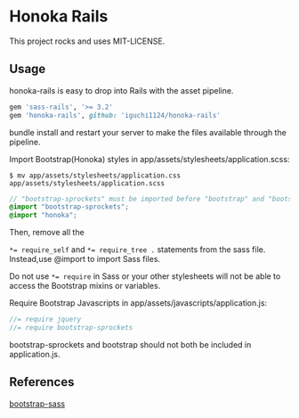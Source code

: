 # Honoka Rails

This project rocks and uses MIT-LICENSE.

## Usage

honoka-rails is easy to drop into Rails with the asset pipeline.

```rb
gem 'sass-rails', '>= 3.2'
gem 'honoka-rails', github: 'iguchi1124/honoka-rails'
```

bundle install and restart your server to make the files available through the pipeline.

Import Bootstrap(Honoka) styles in app/assets/stylesheets/application.scss:

```
$ mv app/assets/stylesheets/application.css app/assets/stylesheets/application.scss
```

```scss
// "bootstrap-sprockets" must be imported before "bootstrap" and "bootstrap/variables"
@import "bootstrap-sprockets";
@import "honoka";
```

Then, remove all the

``*= require_self`` and ``*= require_tree .`` statements from the sass file. Instead,use @import to import Sass files.

Do not use ``*= require`` in Sass or your other stylesheets will not be able to access the Bootstrap mixins or variables.

Require Bootstrap Javascripts in app/assets/javascripts/application.js:

```js
//= require jquery
//= require bootstrap-sprockets
```

bootstrap-sprockets and bootstrap should not both be included in application.js.

## References

[bootstrap-sass](https://github.com/twbs/bootstrap-sass)
